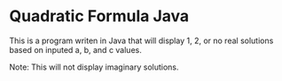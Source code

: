 # Quadratic Formula Java

This is a program writen in Java that will display 1, 2, or no real solutions based on inputed a, b, and c values.

Note: This will not display imaginary solutions.